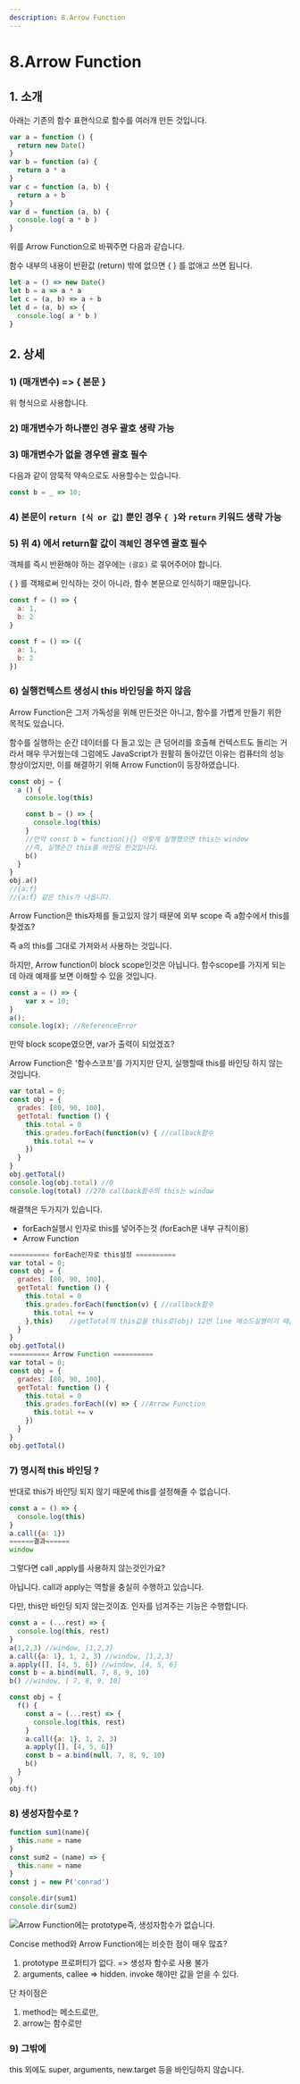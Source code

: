 ```yaml
---
description: 8.Arrow Function
---
```


# 8.Arrow Function

## 1. 소개

아래는 기존의 함수 표현식으로 함수를 여러개 만든 것입니다. 

```javascript
var a = function () {
  return new Date()
}
var b = function (a) {
  return a * a
}
var c = function (a, b) {
  return a + b
}
var d = function (a, b) {
  console.log( a * b )
}
```

위를 Arrow Function으로 바꿔주면 다음과 같습니다.

함수 내부의 내용이 반환값 \(return\) 밖에 없으면 { } 를 없애고 쓰면 됩니다. 

```javascript
let a = () => new Date()
let b = a => a * a
let c = (a, b) => a + b
let d = (a, b) => {
  console.log( a * b )
}
```

## 2. 상세

### 1\) \(매개변수\) =&gt; { 본문 }

위 형식으로 사용합니다.

### 2\) 매개변수가 하나뿐인 경우 괄호 생략 가능

### 3\) 매개변수가 없을 경우엔 괄호 필수

다음과 같이 암묵적 약속으로도 사용할수는 있습니다.

```javascript
const b = _ => 10;
```

### 4\) 본문이 `return [식 or 값]` 뿐인 경우 `{ }`와 `return` 키워드 생략 가능

### 5\) 위 4\) 에서 return할 값이 `객체`인 경우엔 괄호 필수

객체를 즉시 반환해야 하는 경우에는 `(괄호)` 로 묶어주어야 합니다. 

{ } 를 객체로써 인식하는 것이 아니라, 함수 본문으로 인식하기 때문입니다.

```javascript
const f = () => {
  a: 1,
  b: 2
}

const f = () => ({
  a: 1,
  b: 2
})
```

### 6\) 실행컨텍스트 생성시 this 바인딩을 하지 않음

Arrow Function은 그저 가독성을 위해 만든것은 아니고, 함수를 가볍게 만들기 위한 목적도 있습니다.

함수를 실행하는 순간 데이터를 다 들고 있는 큰 덩어리를 호출해 컨텍스트도 돌리는 거라서 매우 무거웠는데 그럼에도 JavaScript가 원활히 돌아갔던 이유는 컴퓨터의 성능 향상이었지만, 이를 해결하기 위해 Arrow Function이 등장하였습니다. 

```javascript
const obj = {
  a () {
    console.log(this)

    const b = () => {
      console.log(this)
    }
    //만약 const b = function(){} 이렇게 실행했으면 this는 window
    //즉, 실행순간 this를 바인딩 한것입니다. 
    b()
  }
}
obj.a()
//{a:f}
//{a:f} 같은 this가 나옵니다.
```

Arrow Function은 this자체를 들고있지 않기 때문에 외부 scope 즉 a함수에서 this를 찾겠죠? 

즉 a의 this를 그대로 가져와서 사용하는 것입니다. 

하지만, Arrow function이 block scope인것은 아닙니다. 함수scope를 가지게 되는데 아래 예제를 보면 이해할 수 있을 것입니다. 

```javascript
const a = () => {
    var x = 10;
}
a();
console.log(x); //ReferenceError
```

만약 block scope였으면, var가 출력이 되었겠죠? 

Arrow Function은 '함수스코프'를 가지지만 단지, 실행할때 this를 바인딩 하지 않는 것입니다. 

```javascript
var total = 0;
const obj = {
  grades: [80, 90, 100],
  getTotal: function () {
    this.total = 0
    this.grades.forEach(function(v) { //callback함수
      this.total += v
    })
  }
}
obj.getTotal()
console.log(obj.total) //0
console.log(total) //270 callback함수의 this는 window
```

해결책은 두가지가 있습니다. 

* forEach실행시 인자로 this를 넣어주는것 \(forEach문 내부 규칙이용\)
* Arrow Function

```javascript
========== forEach인자로 this설정 ==========
var total = 0;
const obj = {
  grades: [80, 90, 100],
  getTotal: function () {
    this.total = 0
    this.grades.forEach(function(v) { //callback함수
      this.total += v
    },this)    //getTotal의 this값을 this로(obj) 12번 line 메소드실행이기 때문
  }
}
obj.getTotal()
========== Arrow Function ==========
var total = 0;
const obj = {
  grades: [80, 90, 100],
  getTotal: function () {
    this.total = 0
    this.grades.forEach((v) => { //Arrow Function
      this.total += v
    })    
  }
}
obj.getTotal()
```

### 7\) 명시적 this 바인딩 ?

반대로 this가 바인딩 되지 않기 때문에 this를 설정해줄 수 없습니다. 

```javascript
const a = () => {
  console.log(this)
}
a.call({a: 1})
======결과======
window
```

그렇다면 call ,apply를 사용하지 않는것인가요? 

아닙니다. call과 apply는 역할을 충실히 수행하고 있습니다. 

다만, this만 바인딩 되지 않는것이죠. 인자를 넘겨주는 기능은 수행합니다.

```javascript
const a = (...rest) => {
  console.log(this, rest)
}
a(1,2,3) //window, [1,2,3]
a.call({a: 1}, 1, 2, 3) //window, [1,2,3]
a.apply([], [4, 5, 6]) //window, [4, 5, 6]
const b = a.bind(null, 7, 8, 9, 10) 
b() //window, [ 7, 8, 9, 10]
```

```javascript
const obj = {
  f() {
    const a = (...rest) => {
      console.log(this, rest)
    }
    a.call({a: 1}, 1, 2, 3)
    a.apply([], [4, 5, 6])
    const b = a.bind(null, 7, 8, 9, 10)
    b()
  }
}
obj.f()
```

### 8\) 생성자함수로 ?

```javascript
function sum1(name){
  this.name = name
}
const sum2 = (name) => {
  this.name = name
}
const j = new P('conrad')

console.dir(sum1)
console.dir(sum2)
```

![Arrow Function&#xC5D0;&#xB294; prototype&#xC989;, &#xC0DD;&#xC131;&#xC790;&#xD568;&#xC218;&#xAC00; &#xC5C6;&#xC2B5;&#xB2C8;&#xB2E4;. ](.gitbook/assets/image%20%283%29.png)

Concise method와 Arrow Function에는 비슷한 점이 매우 많죠? 

1. prototype 프로퍼티가 없다. =&gt; 생성자 함수로 사용 불가
2. arguments, callee =&gt; hidden. invoke 해야만 값을 얻을 수 있다. 

단 차이점은 

1. method는 메소드로만,
2. arrow는 함수로만

### 9\) 그밖에

this 외에도 super, arguments, new.target 등을 바인딩하지 않습니다.

